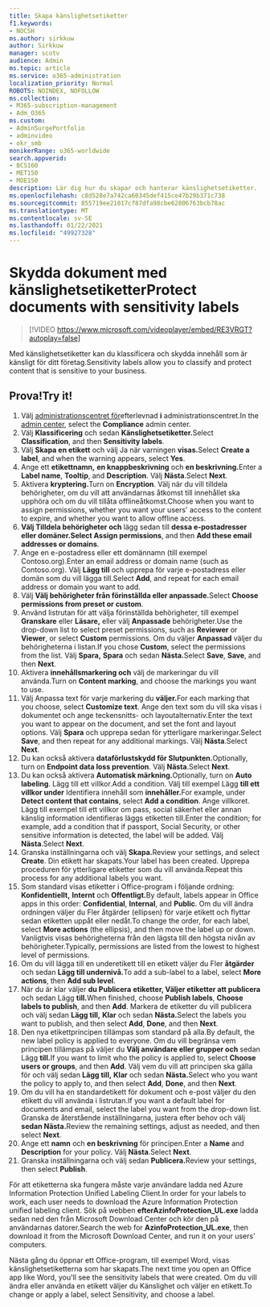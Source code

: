 ```yaml
---
title: Skapa känslighetsetiketter
f1.keywords:
- NOCSH
ms.author: sirkkuw
author: Sirkkuw
manager: scotv
audience: Admin
ms.topic: article
ms.service: o365-administration
localization_priority: Normal
ROBOTS: NOINDEX, NOFOLLOW
ms.collection:
- M365-subscription-management
- Adm_O365
ms.custom:
- AdminSurgePortfolio
- adminvideo
- okr_smb
monikerRange: o365-worldwide
search.appverid:
- BCS160
- MET150
- MOE150
description: Lär dig hur du skapar och hanterar känslighetsetiketter.
ms.openlocfilehash: c8d528e7a742ca60345def415ce47b29b371c738
ms.sourcegitcommit: 855719ee21017cf87dfa98cbe62806763bcb78ac
ms.translationtype: MT
ms.contentlocale: sv-SE
ms.lasthandoff: 01/22/2021
ms.locfileid: "49927328"
---
```

# <a name="protect-documents-with-sensitivity-labels"></a><span data-ttu-id="8452e-103">Skydda dokument med känslighetsetiketter</span><span class="sxs-lookup"><span data-stu-id="8452e-103">Protect documents with sensitivity labels</span></span>

> [!VIDEO https://www.microsoft.com/videoplayer/embed/RE3VRGT?autoplay=false]

<span data-ttu-id="8452e-104">Med känslighetsetiketter kan du klassificera och skydda innehåll som är känsligt för ditt företag.</span><span class="sxs-lookup"><span data-stu-id="8452e-104">Sensitivity labels allow you to classify and protect content that is sensitive to your business.</span></span>

## <a name="try-it"></a><span data-ttu-id="8452e-105">Prova!</span><span class="sxs-lookup"><span data-stu-id="8452e-105">Try it!</span></span>

1. <span data-ttu-id="8452e-106">Välj [administrationscentret för](https://admin.microsoft.com)efterlevnad **i** administrationscentret.</span><span class="sxs-lookup"><span data-stu-id="8452e-106">In the [admin center](https://admin.microsoft.com), select the **Compliance** admin center.</span></span>
1. <span data-ttu-id="8452e-107">Välj **Klassificering** och sedan **Känslighetsetiketter.**</span><span class="sxs-lookup"><span data-stu-id="8452e-107">Select **Classification**, and then **Sensitivity labels**.</span></span>
1. <span data-ttu-id="8452e-108">Välj **Skapa en etikett** och välj Ja när varningen **visas.**</span><span class="sxs-lookup"><span data-stu-id="8452e-108">Select **Create a label**, and when the warning appears, select **Yes**.</span></span>
1. <span data-ttu-id="8452e-109">Ange ett **etikettnamn,** **en knappbeskrivning** och **en beskrivning.**</span><span class="sxs-lookup"><span data-stu-id="8452e-109">Enter a **Label name**, **Tooltip**, and **Description**.</span></span> <span data-ttu-id="8452e-110">Välj **Nästa**.</span><span class="sxs-lookup"><span data-stu-id="8452e-110">Select **Next**.</span></span>
1. <span data-ttu-id="8452e-111">Aktivera **kryptering.**</span><span class="sxs-lookup"><span data-stu-id="8452e-111">Turn on **Encryption**.</span></span> <span data-ttu-id="8452e-112">Välj när du vill tilldela behörigheter, om du vill att användarnas åtkomst till innehållet ska upphöra och om du vill tillåta offlineåtkomst.</span><span class="sxs-lookup"><span data-stu-id="8452e-112">Choose when you want to assign permissions, whether you want your users' access to the content to expire, and whether you want to allow offline access.</span></span>
1. <span data-ttu-id="8452e-113">**Välj Tilldela behörigheter och** lägg sedan till **dessa e-postadresser eller domäner.**</span><span class="sxs-lookup"><span data-stu-id="8452e-113">**Select Assign permissions**, and then **Add these email addresses or domains**.</span></span>
1. <span data-ttu-id="8452e-114">Ange en e-postadress eller ett domännamn (till exempel Contoso.org).</span><span class="sxs-lookup"><span data-stu-id="8452e-114">Enter an email address or domain name (such as Contoso.org).</span></span>  <span data-ttu-id="8452e-115">Välj **Lägg till** och upprepa för varje e-postadress eller domän som du vill lägga till.</span><span class="sxs-lookup"><span data-stu-id="8452e-115">Select **Add**, and repeat for each email address or domain you want to add.</span></span>
1. <span data-ttu-id="8452e-116">Välj **Välj behörigheter från förinställda eller anpassade.**</span><span class="sxs-lookup"><span data-stu-id="8452e-116">Select **Choose permissions from preset or custom**.</span></span>
1. <span data-ttu-id="8452e-117">Använd listrutan för att välja förinställda behörigheter, till exempel **Granskare** eller **Läsare,** eller välj **Anpassade** behörigheter.</span><span class="sxs-lookup"><span data-stu-id="8452e-117">Use the drop-down list to select preset permissions, such as **Reviewer** or **Viewer**, or select **Custom** permissions.</span></span> <span data-ttu-id="8452e-118">Om du väljer **Anpassad** väljer du behörigheterna i listan.</span><span class="sxs-lookup"><span data-stu-id="8452e-118">If you chose **Custom**, select the permissions from the list.</span></span> <span data-ttu-id="8452e-119">Välj **Spara,** **Spara** och sedan **Nästa.**</span><span class="sxs-lookup"><span data-stu-id="8452e-119">Select **Save**, **Save**, and then **Next**.</span></span>
1. <span data-ttu-id="8452e-120">Aktivera **innehållsmarkering och** välj de markeringar du vill använda.</span><span class="sxs-lookup"><span data-stu-id="8452e-120">Turn on **Content marking**, and choose the markings you want to use.</span></span>
1. <span data-ttu-id="8452e-121">Välj Anpassa text för varje markering du **väljer.**</span><span class="sxs-lookup"><span data-stu-id="8452e-121">For each marking that you choose, select **Customize text**.</span></span> <span data-ttu-id="8452e-122">Ange den text som du vill ska visas i dokumentet och ange teckensnitts- och layoutalternativ.</span><span class="sxs-lookup"><span data-stu-id="8452e-122">Enter the text you want to appear on the document, and set the font and layout options.</span></span> <span data-ttu-id="8452e-123">Välj **Spara** och upprepa sedan för ytterligare markeringar.</span><span class="sxs-lookup"><span data-stu-id="8452e-123">Select **Save**, and then repeat for any additional markings.</span></span> <span data-ttu-id="8452e-124">Välj **Nästa**.</span><span class="sxs-lookup"><span data-stu-id="8452e-124">Select **Next**.</span></span>
1. <span data-ttu-id="8452e-125">Du kan också aktivera **dataförlustskydd för Slutpunkten.**</span><span class="sxs-lookup"><span data-stu-id="8452e-125">Optionally, turn on **Endpoint data loss prevention**.</span></span> <span data-ttu-id="8452e-126">Välj **Nästa**.</span><span class="sxs-lookup"><span data-stu-id="8452e-126">Select **Next**.</span></span>
1. <span data-ttu-id="8452e-127">Du kan också aktivera **Automatisk märkning.**</span><span class="sxs-lookup"><span data-stu-id="8452e-127">Optionally, turn on **Auto labeling**.</span></span> <span data-ttu-id="8452e-128">Lägg till ett villkor.</span><span class="sxs-lookup"><span data-stu-id="8452e-128">Add a condition.</span></span> <span data-ttu-id="8452e-129">Välj till exempel Lägg **till ett villkor under** Identifiera innehåll som **innehåller.**</span><span class="sxs-lookup"><span data-stu-id="8452e-129">For example, under **Detect content that contains**, select **Add a condition**.</span></span> <span data-ttu-id="8452e-130">Ange villkoret. Lägg till exempel till ett villkor om pass, social säkerhet eller annan känslig information identifieras läggs etiketten till.</span><span class="sxs-lookup"><span data-stu-id="8452e-130">Enter the condition; for example, add a condition that if passport, Social Security, or other sensitive information is detected, the label will be added.</span></span> <span data-ttu-id="8452e-131">Välj **Nästa**.</span><span class="sxs-lookup"><span data-stu-id="8452e-131">Select **Next**.</span></span>
1. <span data-ttu-id="8452e-132">Granska inställningarna och välj **Skapa.**</span><span class="sxs-lookup"><span data-stu-id="8452e-132">Review your settings, and select **Create**.</span></span> <span data-ttu-id="8452e-133">Din etikett har skapats.</span><span class="sxs-lookup"><span data-stu-id="8452e-133">Your label has been created.</span></span> <span data-ttu-id="8452e-134">Upprepa proceduren för ytterligare etiketter som du vill använda.</span><span class="sxs-lookup"><span data-stu-id="8452e-134">Repeat this process for any additional labels you want.</span></span>
1. <span data-ttu-id="8452e-135">Som standard visas etiketter i Office-program i följande ordning: **Konfidentiellt,** **Internt** och **Offentligt.**</span><span class="sxs-lookup"><span data-stu-id="8452e-135">By default, labels appear in Office apps in this order: **Confidential**, **Internal**, and **Public**.</span></span> <span data-ttu-id="8452e-136">Om du vill ändra ordningen  väljer du Fler åtgärder (ellipsen) för varje etikett och flyttar sedan etiketten uppåt eller nedåt.</span><span class="sxs-lookup"><span data-stu-id="8452e-136">To change the order, for each label, select **More actions** (the ellipsis), and then move the label up or down.</span></span> <span data-ttu-id="8452e-137">Vanligtvis visas behörigheterna från den lägsta till den högsta nivån av behörigheter.</span><span class="sxs-lookup"><span data-stu-id="8452e-137">Typically, permissions are listed from the lowest to highest level of permissions.</span></span>
1. <span data-ttu-id="8452e-138">Om du vill lägga till en underetikett till en etikett väljer du Fler **åtgärder** och sedan **Lägg till undernivå.**</span><span class="sxs-lookup"><span data-stu-id="8452e-138">To add a sub-label to a label, select **More actions**, then **Add sub level**.</span></span>
1. <span data-ttu-id="8452e-139">När du är klar väljer **du Publicera** **etiketter, Väljer etiketter att publicera** och sedan Lägg **till.**</span><span class="sxs-lookup"><span data-stu-id="8452e-139">When finished, choose **Publish labels**, **Choose labels to publish**, and then **Add**.</span></span> <span data-ttu-id="8452e-140">Markera de etiketter du vill publicera och välj sedan **Lägg till,** **Klar** och sedan **Nästa.**</span><span class="sxs-lookup"><span data-stu-id="8452e-140">Select the labels you want to publish, and then select **Add**, **Done**, and then **Next**.</span></span>
1. <span data-ttu-id="8452e-141">Den nya etikettprincipen tillämpas som standard på alla.</span><span class="sxs-lookup"><span data-stu-id="8452e-141">By default, the new label policy is applied to everyone.</span></span> <span data-ttu-id="8452e-142">Om du vill begränsa vem principen tillämpas på väljer du **Välj användare eller grupper och** sedan Lägg **till.**</span><span class="sxs-lookup"><span data-stu-id="8452e-142">If you want to limit who the policy is applied to, select **Choose users or groups**, and then **Add**.</span></span> <span data-ttu-id="8452e-143">Välj vem du vill att principen ska gälla för och välj sedan **Lägg till,** **Klar** och sedan **Nästa.**</span><span class="sxs-lookup"><span data-stu-id="8452e-143">Select who you want the policy to apply to, and then select **Add**, **Done**, and then **Next**.</span></span>
1. <span data-ttu-id="8452e-144">Om du vill ha en standardetikett för dokument och e-post väljer du den etikett du vill använda i listrutan.</span><span class="sxs-lookup"><span data-stu-id="8452e-144">If you want a default label for documents and email, select the label you want from the drop-down list.</span></span> <span data-ttu-id="8452e-145">Granska de återstående inställningarna, justera efter behov och välj **sedan Nästa.**</span><span class="sxs-lookup"><span data-stu-id="8452e-145">Review the remaining settings, adjust as needed, and then select **Next**.</span></span>
1. <span data-ttu-id="8452e-146">Ange ett **namn** och **en beskrivning** för principen.</span><span class="sxs-lookup"><span data-stu-id="8452e-146">Enter a **Name** and **Description** for your policy.</span></span> <span data-ttu-id="8452e-147">Välj **Nästa**.</span><span class="sxs-lookup"><span data-stu-id="8452e-147">Select **Next**.</span></span>
1. <span data-ttu-id="8452e-148">Granska inställningarna och välj sedan **Publicera.**</span><span class="sxs-lookup"><span data-stu-id="8452e-148">Review your settings, then select **Publish**.</span></span>

<span data-ttu-id="8452e-149">För att etiketterna ska fungera måste varje användare ladda ned Azure Information Protection Unified Labeling Client.</span><span class="sxs-lookup"><span data-stu-id="8452e-149">In order for your labels to work, each user needs to download the Azure Information Protection unified labeling client.</span></span> <span data-ttu-id="8452e-150">Sök på webben **efterAzinfoProtection_UL.exe** ladda sedan ned den från Microsoft Download Center och kör den på användarnas datorer.</span><span class="sxs-lookup"><span data-stu-id="8452e-150">Search the web for **AzinfoProtection_UL.exe**, then download it from the Microsoft Download Center, and run it on your users' computers.</span></span>

<span data-ttu-id="8452e-151">Nästa gång du öppnar ett Office-program, till exempel Word, visas känslighetsetiketterna som har skapats.</span><span class="sxs-lookup"><span data-stu-id="8452e-151">The next time you open an Office app like Word, you'll see the sensitivity labels that were created.</span></span> <span data-ttu-id="8452e-152">Om du vill ändra eller använda en etikett väljer du Känslighet och väljer en etikett.</span><span class="sxs-lookup"><span data-stu-id="8452e-152">To change or apply a label, select Sensitivity, and choose a label.</span></span>

